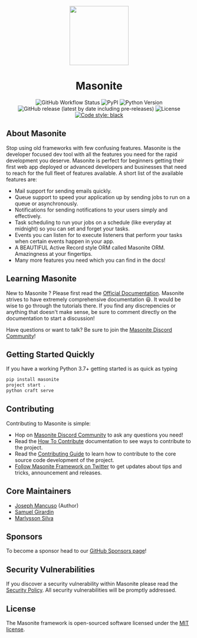 <p align="center">
  <img src="https://dev-to-uploads.s3.amazonaws.com/uploads/articles/4trhpkkdbbzutc5ufxi9.png" width="160px">
  <h1 align="center">Masonite</h1>
</p>
<p align="center">
  <img alt="GitHub Workflow Status" src="https://img.shields.io/github/workflow/status/MasoniteFramework/masonite/Test%20Application">
  <img alt="PyPI" src="https://img.shields.io/pypi/v/masonite">
  <img src="https://img.shields.io/badge/python-3.7+-blue.svg" alt="Python Version">
  <img alt="GitHub release (latest by date including pre-releases)" src="https://img.shields.io/github/v/release/MasoniteFramework/masonite?include_prereleases">
  <img src="https://img.shields.io/github/license/MasoniteFramework/masonite.svg" alt="License">
  <a href="https://github.com/psf/black"><img alt="Code style: black" src="https://img.shields.io/badge/code%20style-black-000000.svg"></a>
</p>

## About Masonite

Stop using old frameworks with few confusing features. Masonite is the developer focused dev tool with all the features you need for the rapid development you deserve. Masonite is perfect for beginners getting their first web app deployed or advanced developers and businesses that need to reach for the full fleet of features available. A short list of the available features are:

* Mail support for sending emails quickly.
* Queue support to speed your application up by sending jobs to run on a queue or asynchronously.
* Notifications for sending notifications to your users simply and effectively.
* Task scheduling to run your jobs on a schedule (like everyday at midnight) so you can set and forget your tasks.
* Events you can listen for to execute listeners that perform your tasks when certain events happen in your app.
* A BEAUTIFUL Active Record style ORM called Masonite ORM. Amazingness at your fingertips.
* Many more features you need which you can find in the docs!

## Learning Masonite

New to Masonite ? Please first read the [Official Documentation](https://docs.masoniteproject.com/).
Masonite strives to have extremely comprehensive documentation 😃. It would be wise to go through the tutorials there.
If you find any discrepencies or anything that doesn't make sense, be sure to comment directly on the documentation to start a discussion!

Have questions or want to talk? Be sure to join the [Masonite Discord Community](https://discord.gg/TwKeFahmPZ)!

## Getting Started Quickly

If you have a working Python 3.7+ getting started is as quick as typing

```bash
pip install masonite
project start .
python craft serve
```

## Contributing

Contributing to Masonite is simple:

- Hop on [Masonite Discord Community](https://discord.gg/TwKeFahmPZ) to ask any questions you need!
- Read the [How To Contribute](https://docs.masoniteproject.com/prologue/how-to-contribute) documentation to see ways to contribute to the project.
- Read the [Contributing Guide](https://docs.masoniteproject.com/prologue/contributing-guide) to learn how to contribute to the core source code development of the project.
- [Follow Masonite Framework on Twitter](https://twitter.com/masoniteproject) to get updates about tips and tricks, announcement and releases.

## Core Maintainers

- [Joseph Mancuso](https://github.com/josephmancuso) (Author)
- [Samuel Girardin](https://github.com/girardinsamuel)
- [Marlysson Silva](https://github.com/Marlysson)

## Sponsors

To become a sponsor head to our [GitHub Sponsors page](https://github.com/sponsors/MasoniteFramework)!

## Security Vulnerabilities

If you discover a security vulnerability within Masonite please read the [Security Policy](./SECURITY.md). All security vulnerabilities will be promptly addressed.

## License

The Masonite framework is open-sourced software licensed under the [MIT license](https://opensource.org/licenses/MIT).
